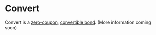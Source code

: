 # Convert

Convert is a [zero-coupon](../../intro-to-bonds/zero-coupon-bonds/), [convertible bond](../../intro-to-bonds/convertible-bonds/). (More information coming soon)
